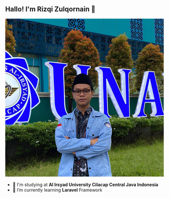 ## Hallo! I'm Rizqi Zulqornain 👋

![Rizqi Zulqornain](assets/images/rizqi.jpg)

<!--
**zulqornine/zulqornine** is a ✨ _special_ ✨ repository because its `README.md` (this file) appears on your GitHub profile.

Here are some ideas to get you started:

- 🔭 I’m currently working on ...
- 🌱 I’m currently learning ...
- 👯 I’m looking to collaborate on ...
- 🤔 I’m looking for help with ...
- 💬 Ask me about ...
- 📫 How to reach me: ...
- 😄 Pronouns: ...
- ⚡ Fun fact: ...
-->

- 🔭 I'm studying at **Al Irsyad University Cilacap Central Java Indonesia**
- 🌱 I’m currently learning **Laravel** Framework
